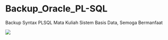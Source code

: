 # Backup_Oracle_PL-SQL
Backup Syntax PLSQL Mata Kuliah Sistem Basis Data, Semoga Bermanfaat


<img src="https://upload.wikimedia.org/wikipedia/commons/c/cd/Pivot_Wave.gif" />
